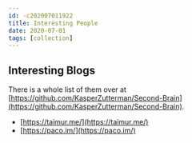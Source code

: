 ```yaml
---
id: -c202007011922
title: Interesting People
date: 2020-07-01
tags: [collection]
---
```


## Interesting Blogs

There is a whole list of them over at [https://github.com/KasperZutterman/Second-Brain](https://github.com/KasperZutterman/Second-Brain).

- [https://taimur.me/](https://taimur.me/)
- [https://paco.im/](https://paco.im/)